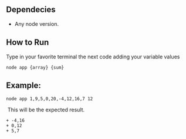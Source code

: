 ## Dependecies

* Any node version.

## How to Run

Type in your favorite terminal the next code adding your variable values
```
node app {array} {sum}
```
## Example:

```
node app 1,9,5,0,20,-4,12,16,7 12
```
​
This will be the expected result.
```
+ -4,16
+ 0,12
+ 5,7
​
```
​